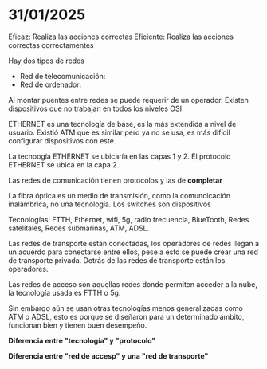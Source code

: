 # 31/01/2025
Eficaz: Realiza las acciones correctas
Eficiente: Realiza las acciones correctas correctamentes

Hay dos tipos de redes
+ Red de telecomunicación: 
+ Red de ordenador:

Al montar puentes entre redes se puede requerir de un operador.
Existen dispositivos que no trabajan en todos los niveles OSI

ETHERNET es una tecnología de base, es la más extendida a nivel de usuario. Existió ATM que es similar pero ya no se usa, es más difícil configurar dispositivos con este.

La tecnoogía ETHERNET se ubicaría en las capas 1 y 2. El protocolo ETHERNET se ubica en la capa 2.

Las redes de comunicación tienen protocolos y las de **completar**

La fibra óptica es un medio de transmisión, como la comuncicación inalámbrica, no una tecnología.
Los switches son dispositivos

Tecnologías: FTTH, Ethernet, wifi, 5g, radio frecuencia, BlueTooth, Redes satelitales, Redes submarinas, ATM, ADSL.

Las redes de transporte están conectadas, los operadores de redes llegan a un acuerdo para conectarse entre ellos, pese a esto se puede crear una red de transporte privada. Detrás de las redes de transporte están los operadores.

Las redes de acceso son aquellas redes donde permiten acceder a la nube, la tecnología usada es FTTH o 5g.

Sin embargo aún se usan otras tecnologías menos generalizadas como ATM o ADSL, esto es porque se diseñaron para un determinado ámbito, funcionan bien y tienen buen desempeño.

**Diferencia entre "tecnología" y "protocolo"**

**Diferencia entre "red de accesp" y una "red de transporte"**
